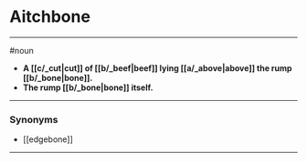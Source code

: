 # Aitchbone
---
#noun
- **A [[c/_cut|cut]] of [[b/_beef|beef]] lying [[a/_above|above]] the rump [[b/_bone|bone]].**
- **The rump [[b/_bone|bone]] itself.**
---
### Synonyms
- [[edgebone]]
---
